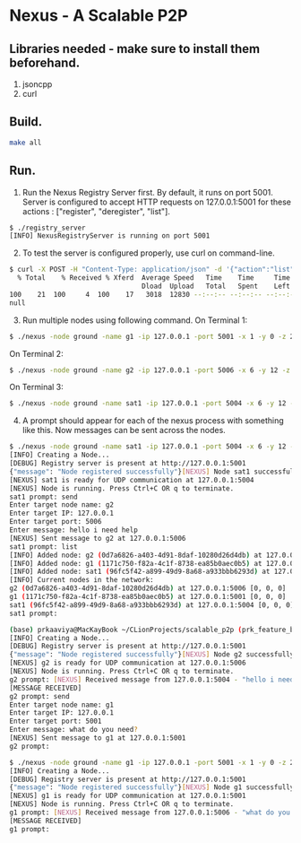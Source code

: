 # Nexus - A Scalable P2P

## Libraries needed - make sure to install them beforehand.
1. jsoncpp
2. curl

## Build.
```bash
make all
```

## Run.
1. Run the Nexus Registry Server first. By default, it runs on port 5001. Server is configured to accept HTTP requests on 127.0.0.1:5001 for these actions : ["register", "deregister", "list"].
```bash
$ ./registry_server
[INFO] NexusRegistryServer is running on port 5001
```
2. To test the server is configured properly, use curl on command-line.
```bash
$ curl -X POST -H "Content-Type: application/json" -d '{"action":"list"}' http://127.0.0.1:5001 | jq     
  % Total    % Received % Xferd  Average Speed   Time    Time     Time  Current
                                 Dload  Upload   Total   Spent    Left  Speed
100    21  100     4  100    17   3018  12830 --:--:-- --:--:-- --:--:-- 21000
null
```
3. Run multiple nodes using following command.
On Terminal 1:
```bash
$ ./nexus -node ground -name g1 -ip 127.0.0.1 -port 5001 -x 1 -y 0 -z 2
```
On Terminal 2:
```bash
$ ./nexus -node ground -name g2 -ip 127.0.0.1 -port 5006 -x 6 -y 12 -z 2
```
On Terminal 3:
```bash
$ ./nexus -node ground -name sat1 -ip 127.0.0.1 -port 5004 -x 6 -y 12 -z 2
```
4. A prompt should appear for each of the nexus process with something like this. Now messages can be sent across the nodes.
```bash
$ ./nexus -node ground -name sat1 -ip 127.0.0.1 -port 5004 -x 6 -y 12 -z 2                          
[INFO] Creating a Node...
[DEBUG] Registry server is present at http://127.0.0.1:5001
{"message": "Node registered successfully"}[NEXUS] Node sat1 successfully bound to 127.0.0.1:5004
[NEXUS] sat1 is ready for UDP communication at 127.0.0.1:5004
[NEXUS] Node is running. Press Ctrl+C OR q to terminate.
sat1 prompt: send
Enter target node name: g2
Enter target IP: 127.0.0.1
Enter target port: 5006
Enter message: hello i need help
[NEXUS] Sent message to g2 at 127.0.0.1:5006
sat1 prompt: list
[INFO] Added node: g2 (0d7a6826-a403-4d91-8daf-10280d26d4db) at 127.0.0.1:5006 to the network.
[INFO] Added node: g1 (1171c750-f82a-4c1f-8738-ea85b0aec0b5) at 127.0.0.1:5001 to the network.
[INFO] Added node: sat1 (96fc5f42-a899-49d9-8a68-a933bbb6293d) at 127.0.0.1:5004 to the network.
[INFO] Current nodes in the network:
g2 (0d7a6826-a403-4d91-8daf-10280d26d4db) at 127.0.0.1:5006 [0, 0, 0]
g1 (1171c750-f82a-4c1f-8738-ea85b0aec0b5) at 127.0.0.1:5001 [0, 0, 0]
sat1 (96fc5f42-a899-49d9-8a68-a933bbb6293d) at 127.0.0.1:5004 [0, 0, 0]
sat1 prompt:
```
```bash
(base) prkaaviya@MacKayBook ~/CLionProjects/scalable_p2p (prk_feature_branch+*?) $ ./nexus -node ground -name g2 -ip 127.0.0.1 -port 5006 -x 6 -y 12 -z 2
[INFO] Creating a Node...
[DEBUG] Registry server is present at http://127.0.0.1:5001
{"message": "Node registered successfully"}[NEXUS] Node g2 successfully bound to 127.0.0.1:5006
[NEXUS] g2 is ready for UDP communication at 127.0.0.1:5006
[NEXUS] Node is running. Press Ctrl+C OR q to terminate.
g2 prompt: [NEXUS] Received message from 127.0.0.1:5004 - "hello i need help"
[MESSAGE RECEIVED]
g2 prompt: send
Enter target node name: g1
Enter target IP: 127.0.0.1
Enter target port: 5001
Enter message: what do you need?
[NEXUS] Sent message to g1 at 127.0.0.1:5001
g2 prompt:
```
```bash
$ ./nexus -node ground -name g1 -ip 127.0.0.1 -port 5001 -x 1 -y 0 -z 2 
[INFO] Creating a Node...
[DEBUG] Registry server is present at http://127.0.0.1:5001
{"message": "Node registered successfully"}[NEXUS] Node g1 successfully bound to 127.0.0.1:5001
[NEXUS] g1 is ready for UDP communication at 127.0.0.1:5001
[NEXUS] Node is running. Press Ctrl+C OR q to terminate.
g1 prompt: [NEXUS] Received message from 127.0.0.1:5006 - "what do you need?"
[MESSAGE RECEIVED]
g1 prompt:
```
